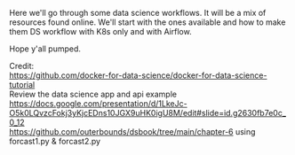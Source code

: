 Here we'll go through some data science workflows. It will be a mix of resources found online. We'll start with the ones available and how to make them DS workflow with K8s only and with Airflow.  

Hope y'all pumped.  

Credit:  
https://github.com/docker-for-data-science/docker-for-data-science-tutorial  
Review the data science app and api example https://docs.google.com/presentation/d/1LkeJc-O5k0LQvzcFokj3yKjcEDns10JGX9uHK0igU8M/edit#slide=id.g2630fb7e0c_0_12  
https://github.com/outerbounds/dsbook/tree/main/chapter-6 using forcast1.py & forcast2.py  
